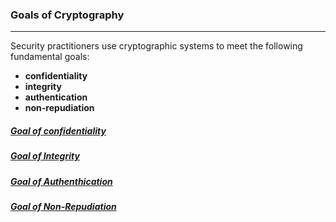 ### Goals of Cryptography 
---
Security practitioners use cryptographic systems to meet the following fundamental goals: 
- **confidentiality**
- **integrity**
- **authentication**
- **non-repudiation**

##### [Goal of confidentiality](Goal%20of%20confidentiality.md)
##### [Goal of Integrity](Goal%20of%20Integrity.md)
##### [Goal of Authenthication](Goal%20of%20Authenthication.md)
##### [Goal of Non-Repudiation](Goal%20of%20Non-Repudiation.md)